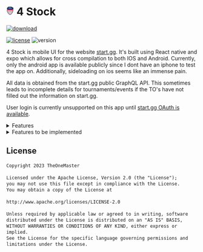 # ![app-icon](.github/gen.png) 4 Stock

[![download](https://img.shields.io/github/downloads/TheOneMaster/startggapp/total?color=blue&style=for-the-badge)](https://github.com/TheOneMaster/StartGGApp/releases/latest)

[![license](https://img.shields.io/github/license/TheOneMaster/StartGGApp?style=flat-square)](./LICENSE)
![version](https://img.shields.io/github/v/release/TheOneMaster/startggapp?style=flat-square)

4 Stock is mobile UI for the website [start.gg](https://www.start.gg/). It's built using React native and expo which allows for cross compilation to both IOS and Android. Currently, only the android app is available publicly since I dont have an iphone to test the app on. Additionally, sideloading on ios seems like an immense pain.

All data is obtained from the start.gg public GraphQL API. This sometimes leads to incomplete details for tournaments/events if the TO's have not filled out the information on start.gg.

User login is currently unsupported on this app until [start.gg OAuth is available](https://developer.start.gg/docs/oauth/oauth-overview).

<details><summary>Features</summary>

- Tournament Search
    - Name
    - Tournament Attributes
- Tournament Details
- Event Details
- User Details
- Featured tournaments

</details>

<details><summary>Features to be implemented</summary>

- Location support
- Draw bracket as a tree
- OTA update support
- Welcome screen

</details>

## License

    Copyright 2023 TheOneMaster

    Licensed under the Apache License, Version 2.0 (the "License");
    you may not use this file except in compliance with the License.
    You may obtain a copy of the License at

    http://www.apache.org/licenses/LICENSE-2.0

    Unless required by applicable law or agreed to in writing, software
    distributed under the License is distributed on an "AS IS" BASIS,
    WITHOUT WARRANTIES OR CONDITIONS OF ANY KIND, either express or implied.
    See the License for the specific language governing permissions and
    limitations under the License.
